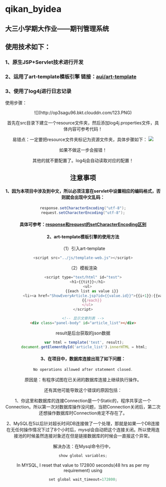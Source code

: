 # qikan_byidea

## 大三小学期大作业——期刊管理系统


## 使用技术如下：

### 1、原生JSP+Servlet技术进行开发

### 2、运用了art-template模板引擎    链接：[aui/art-template](https://github.com/aui/art-template)

### 3、使用了log4j进行日志记录

使用步骤：

<center>![](http://op3sagu96.bkt.clouddn.com/123.PNG)

首先在src目录下建立一个resource文件夹，然后添加log4j.properties文件，具体内容可参考代码！

易错点：一定要把resource文件夹标记为资源文件夹，具体步骤如下：
![](http://op3sagu96.bkt.clouddn.com/456.gif)

如果不做这一步会报错！

其他的就不要配置了。log4j会自动读取对应的配置！

## 注意事项

#### 1、因为本项目中涉及到中文，所以必须注意在servlet中设置相应的编码格式，否则就会出现中文乱码：

```java
response.setCharacterEncoding("utf-8");
request.setCharacterEncoding("utf-8");
```

#### 具体可参考：[response和request的setCharacterEncoding区别](http://www.cnblogs.com/fan-xiaofan/p/6028233.html)

#### 2、art-template模板引擎的使用方法

（1）引入art-template
```java
<script src="../js/template-web.js"></script>
```
（2）模板渲染
```javascript
<script type="text/html" id="test">
    <h1>{{tit}}</h1>
    <ul>
        {{each list as value i}}
        <li><a href="ShowEveryArticle.jsp?id={{value.id}}">{{i+1}}:{{value.title}} 作者：{{value.autor.autoname}}</a></li>
        {{/each}}
    </ul>
</script>
```

```html
<!-- 显示文章列表 -->
<div class="panel-body" id="article_list"></div>
```
result是后台获取的json数据

```javascript
 var html = template('test', result);
 document.getElementById('article_list').innerHTML = html;
```

#### 3、在项目中，数据库连接出现了如下问题：

```java
No operations allowed after statement closed.
```
原因是：有程序试图在已关闭的数据库连接上继续执行操作。

还有其他可能导致这个错误的原因包括：

1、你这里和数据库的连接Connection是一个Static的，程序共享这一个Connection。所以第一次对数据库操作没问题，当把Connection关闭后，第二次还想操作数据库时Connection肯定不存在了。

2、MySQL在5以后针对超长时间DB连接做了一个处理，那就是如果一个DB连接在无任何操作情况下过了8个小时后，mysql会自动把这个连接关闭。所以使用连接池的时候虽然连接对象还在但是链接数据库的时候会一直报这个异常。

解决办法：在Mysql命令行中，
```java
show global variables;
```
In MYSQL, I reset that value to 172800 seconds(48 hrs as per my requirement) using

```java
set global wait_timeout=172800;
```
